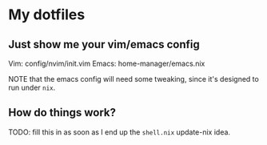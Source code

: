# My dotfiles

## Just show me your vim/emacs config

Vim: config/nvim/init.vim
Emacs: home-manager/emacs.nix

NOTE that the emacs config will need some tweaking, since it's designed
to run under `nix`.

## How do things work?

TODO: fill this in as soon as I end up the `shell.nix` update-nix idea.
